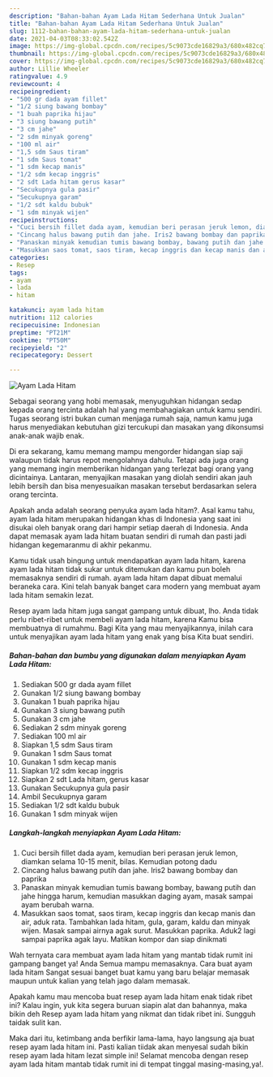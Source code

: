 ```yaml
---
description: "Bahan-bahan Ayam Lada Hitam Sederhana Untuk Jualan"
title: "Bahan-bahan Ayam Lada Hitam Sederhana Untuk Jualan"
slug: 1112-bahan-bahan-ayam-lada-hitam-sederhana-untuk-jualan
date: 2021-04-03T08:33:02.542Z
image: https://img-global.cpcdn.com/recipes/5c9073cde16829a3/680x482cq70/ayam-lada-hitam-foto-resep-utama.jpg
thumbnail: https://img-global.cpcdn.com/recipes/5c9073cde16829a3/680x482cq70/ayam-lada-hitam-foto-resep-utama.jpg
cover: https://img-global.cpcdn.com/recipes/5c9073cde16829a3/680x482cq70/ayam-lada-hitam-foto-resep-utama.jpg
author: Lillie Wheeler
ratingvalue: 4.9
reviewcount: 4
recipeingredient:
- "500 gr dada ayam fillet"
- "1/2 siung bawang bombay"
- "1 buah paprika hijau"
- "3 siung bawang putih"
- "3 cm jahe"
- "2 sdm minyak goreng"
- "100 ml air"
- "1,5 sdm Saus tiram"
- "1 sdm Saus tomat"
- "1 sdm kecap manis"
- "1/2 sdm kecap inggris"
- "2 sdt Lada hitam gerus kasar"
- "Secukupnya gula pasir"
- "Secukupnya garam"
- "1/2 sdt kaldu bubuk"
- "1 sdm minyak wijen"
recipeinstructions:
- "Cuci bersih fillet dada ayam, kemudian beri perasan jeruk lemon, diamkan selama 10-15 menit, bilas. Kemudian potong dadu"
- "Cincang halus bawang putih dan jahe. Iris2 bawang bombay dan paprika"
- "Panaskan minyak kemudian tumis bawang bombay, bawang putih dan jahe hingga harum, kemudian masukkan daging ayam, masak sampai ayam berubah warna."
- "Masukkan saos tomat, saos tiram, kecap inggris dan kecap manis dan air, aduk rata. Tambahkan lada hitam, gula, garam, kaldu dan minyak wijen. Masak sampai airnya agak surut. Masukkan paprika. Aduk2 lagi sampai paprika agak layu. Matikan kompor dan siap dinikmati"
categories:
- Resep
tags:
- ayam
- lada
- hitam

katakunci: ayam lada hitam 
nutrition: 112 calories
recipecuisine: Indonesian
preptime: "PT21M"
cooktime: "PT50M"
recipeyield: "2"
recipecategory: Dessert

---
```



![Ayam Lada Hitam](https://img-global.cpcdn.com/recipes/5c9073cde16829a3/680x482cq70/ayam-lada-hitam-foto-resep-utama.jpg)

Sebagai seorang yang hobi memasak, menyuguhkan hidangan sedap kepada orang tercinta adalah hal yang membahagiakan untuk kamu sendiri. Tugas seorang istri bukan cuman menjaga rumah saja, namun kamu juga harus menyediakan kebutuhan gizi tercukupi dan masakan yang dikonsumsi anak-anak wajib enak.

Di era  sekarang, kamu memang mampu mengorder hidangan siap saji walaupun tidak harus repot mengolahnya dahulu. Tetapi ada juga orang yang memang ingin memberikan hidangan yang terlezat bagi orang yang dicintainya. Lantaran, menyajikan masakan yang diolah sendiri akan jauh lebih bersih dan bisa menyesuaikan masakan tersebut berdasarkan selera orang tercinta. 



Apakah anda adalah seorang penyuka ayam lada hitam?. Asal kamu tahu, ayam lada hitam merupakan hidangan khas di Indonesia yang saat ini disukai oleh banyak orang dari hampir setiap daerah di Indonesia. Anda dapat memasak ayam lada hitam buatan sendiri di rumah dan pasti jadi hidangan kegemaranmu di akhir pekanmu.

Kamu tidak usah bingung untuk mendapatkan ayam lada hitam, karena ayam lada hitam tidak sukar untuk ditemukan dan kamu pun boleh memasaknya sendiri di rumah. ayam lada hitam dapat dibuat memalui beraneka cara. Kini telah banyak banget cara modern yang membuat ayam lada hitam semakin lezat.

Resep ayam lada hitam juga sangat gampang untuk dibuat, lho. Anda tidak perlu ribet-ribet untuk membeli ayam lada hitam, karena Kamu bisa membuatnya di rumahmu. Bagi Kita yang mau menyajikannya, inilah cara untuk menyajikan ayam lada hitam yang enak yang bisa Kita buat sendiri.

<!--inarticleads1-->

##### Bahan-bahan dan bumbu yang digunakan dalam menyiapkan Ayam Lada Hitam:

1. Sediakan 500 gr dada ayam fillet
1. Gunakan 1/2 siung bawang bombay
1. Gunakan 1 buah paprika hijau
1. Gunakan 3 siung bawang putih
1. Gunakan 3 cm jahe
1. Sediakan 2 sdm minyak goreng
1. Sediakan 100 ml air
1. Siapkan 1,5 sdm Saus tiram
1. Gunakan 1 sdm Saus tomat
1. Gunakan 1 sdm kecap manis
1. Siapkan 1/2 sdm kecap inggris
1. Siapkan 2 sdt Lada hitam, gerus kasar
1. Gunakan Secukupnya gula pasir
1. Ambil Secukupnya garam
1. Sediakan 1/2 sdt kaldu bubuk
1. Gunakan 1 sdm minyak wijen




<!--inarticleads2-->

##### Langkah-langkah menyiapkan Ayam Lada Hitam:

1. Cuci bersih fillet dada ayam, kemudian beri perasan jeruk lemon, diamkan selama 10-15 menit, bilas. Kemudian potong dadu
1. Cincang halus bawang putih dan jahe. Iris2 bawang bombay dan paprika
1. Panaskan minyak kemudian tumis bawang bombay, bawang putih dan jahe hingga harum, kemudian masukkan daging ayam, masak sampai ayam berubah warna.
1. Masukkan saos tomat, saos tiram, kecap inggris dan kecap manis dan air, aduk rata. Tambahkan lada hitam, gula, garam, kaldu dan minyak wijen. Masak sampai airnya agak surut. Masukkan paprika. Aduk2 lagi sampai paprika agak layu. Matikan kompor dan siap dinikmati




Wah ternyata cara membuat ayam lada hitam yang mantab tidak rumit ini gampang banget ya! Anda Semua mampu memasaknya. Cara buat ayam lada hitam Sangat sesuai banget buat kamu yang baru belajar memasak maupun untuk kalian yang telah jago dalam memasak.

Apakah kamu mau mencoba buat resep ayam lada hitam enak tidak ribet ini? Kalau ingin, yuk kita segera buruan siapin alat dan bahannya, maka bikin deh Resep ayam lada hitam yang nikmat dan tidak ribet ini. Sungguh taidak sulit kan. 

Maka dari itu, ketimbang anda berfikir lama-lama, hayo langsung aja buat resep ayam lada hitam ini. Pasti kalian tiidak akan menyesal sudah bikin resep ayam lada hitam lezat simple ini! Selamat mencoba dengan resep ayam lada hitam mantab tidak rumit ini di tempat tinggal masing-masing,ya!.


